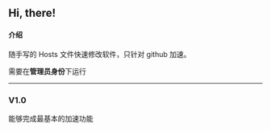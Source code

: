 ## Hi, there!

#### 介绍

随手写的 Hosts 文件快速修改软件，只针对 github 加速。

需要在**管理员身份**下运行

---

### V1.0

能够完成最基本的加速功能


